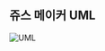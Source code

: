 ​                                                       

## 쥬스 메이커 UML

![UML](https://github.com/haeseoklee/ios-juice-maker/blob/3f83ce4c4db62d0b6421925fa709e6d4c2f9ee79/juicemaker_uml.png?raw=true)